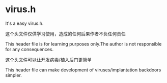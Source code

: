 # virus.h

It's a easy virus.h.

这个头文件仅供学习使用，造成的任何后果作者不负任何责任

This header file is for learning purposes only.The author is not responsible for any consequences.

这个头文件可以让开发病毒/植入后门更简单

This header file can make development of viruses/implantation backdoors simpler.
